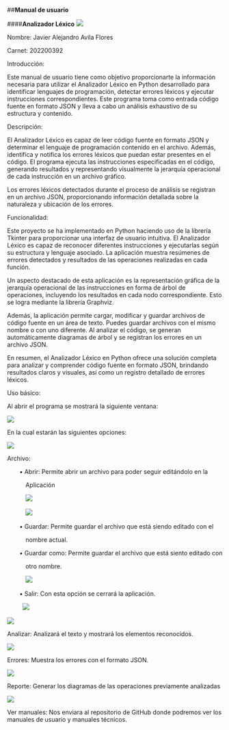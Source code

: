 ﻿



##**Manual de usuario**

####**Analizador Léxico** 
![](Aspose.Words.69513629-615b-4419-ba06-8c541b792e78.001.png)











Nombre: Javier Alejandro Avila Flores

Carnet: 202200392





Introducción:

Este manual de usuario tiene como objetivo proporcionarte la información necesaria para utilizar el Analizador Léxico en Python desarrollado para identificar lenguajes de programación, detectar errores léxicos y ejecutar instrucciones correspondientes. Este programa toma como entrada código fuente en formato JSON y lleva a cabo un análisis exhaustivo de su estructura y contenido.

Descripción:

El Analizador Léxico es capaz de leer código fuente en formato JSON y determinar el lenguaje de programación contenido en el archivo. Además, identifica y notifica los errores léxicos que puedan estar presentes en el código. El programa ejecuta las instrucciones especificadas en el código, generando resultados y representando visualmente la jerarquía operacional de cada instrucción en un archivo gráfico.

Los errores léxicos detectados durante el proceso de análisis se registran en un archivo JSON, proporcionando información detallada sobre la naturaleza y ubicación de los errores.











Funcionalidad:

Este proyecto se ha implementado en Python haciendo uso de la librería Tkinter para proporcionar una interfaz de usuario intuitiva. El Analizador Léxico es capaz de reconocer diferentes instrucciones y ejecutarlas según su estructura y lenguaje asociado. La aplicación muestra resúmenes de errores detectados y resultados de las operaciones realizadas en cada función.

Un aspecto destacado de esta aplicación es la representación gráfica de la jerarquía operacional de las instrucciones en forma de árbol de operaciones, incluyendo los resultados en cada nodo correspondiente. Esto se logra mediante la librería Graphviz.

Además, la aplicación permite cargar, modificar y guardar archivos de código fuente en un área de texto. Puedes guardar archivos con el mismo nombre o con uno diferente. Al analizar el código, se generan automáticamente diagramas de árbol y se registran los errores en un archivo JSON.

En resumen, el Analizador Léxico en Python ofrece una solución completa para analizar y comprender código fuente en formato JSON, brindando resultados claros y visuales, así como un registro detallado de errores léxicos.

Uso básico:

Al abrir el programa se mostrará la siguiente ventana:

![](Aspose.Words.69513629-615b-4419-ba06-8c541b792e78.002.png)

En la cual estarán las siguientes opciones:

![](Aspose.Words.69513629-615b-4419-ba06-8c541b792e78.003.png)

Archivo:

`    `• Abrir: Permite abrir un archivo para poder seguir editándolo en la

`      `Aplicación

`      `![](Aspose.Words.69513629-615b-4419-ba06-8c541b792e78.004.png)

`      `![](Aspose.Words.69513629-615b-4419-ba06-8c541b792e78.005.png)



`    `• Guardar: Permite guardar el archivo que está siendo editado con el

`      `nombre actual.

`    `• Guardar como: Permite guardar el archivo que está siento editado con

`      `otro nombre.

`      `![](Aspose.Words.69513629-615b-4419-ba06-8c541b792e78.006.png)

`    `• Salir: Con esta opción se cerrará la aplicación.

`     `![](Aspose.Words.69513629-615b-4419-ba06-8c541b792e78.007.png)

![](Aspose.Words.69513629-615b-4419-ba06-8c541b792e78.008.png)

Analizar: Analizará el texto y mostrará los elementos reconocidos.

![](Aspose.Words.69513629-615b-4419-ba06-8c541b792e78.009.png)

Errores: Muestra los errores con el formato JSON.

![](Aspose.Words.69513629-615b-4419-ba06-8c541b792e78.010.png)

Reporte: Generar los diagramas de las operaciones previamente analizadas

![](Aspose.Words.69513629-615b-4419-ba06-8c541b792e78.011.png)

Ver manuales: Nos enviara al repositorio de GitHub donde podremos ver los manuales de usuario y manuales técnicos.



